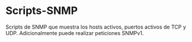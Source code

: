 # Scripts-SNMP
 Scripts de SNMP que muestra los hosts activos, puertos activos de TCP y UDP. Adicionalmente puede realizar peticiones SNMPv1.
